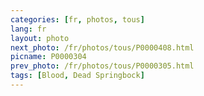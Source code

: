 ```yaml
---
categories: [fr, photos, tous]
lang: fr
layout: photo
next_photo: /fr/photos/tous/P0000408.html
picname: P0000304
prev_photo: /fr/photos/tous/P0000305.html
tags: [Blood, Dead Springbock]
---
```

